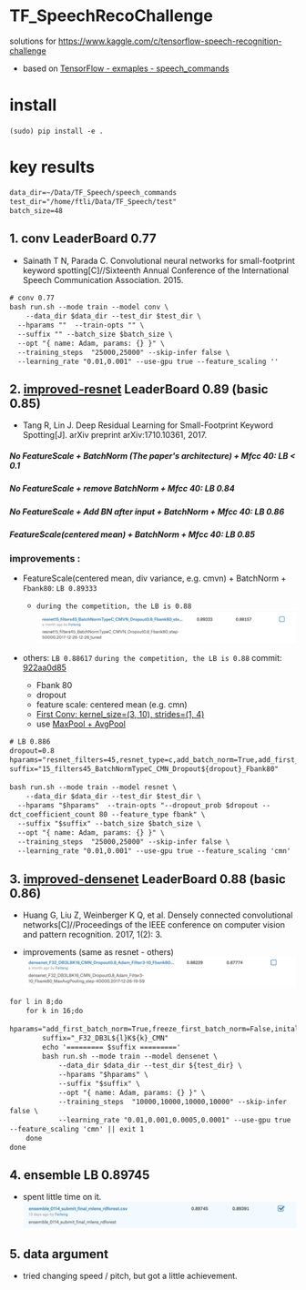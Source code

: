 # TF_SpeechRecoChallenge
solutions for https://www.kaggle.com/c/tensorflow-speech-recognition-challenge

* based on [TensorFlow - exmaples - speech_commands](https://github.com/tensorflow/tensorflow/tree/master/tensorflow/examples/speech_commands)

# install
`(sudo) pip install -e .`


# key results
```
data_dir=~/Data/TF_Speech/speech_commands
test_dir="/home/ftli/Data/TF_Speech/test"
batch_size=48
```
## 1. conv LeaderBoard 0.77
* Sainath T N, Parada C. Convolutional neural networks for small-footprint keyword spotting[C]//Sixteenth Annual Conference of the International Speech Communication Association. 2015.


```
# conv 0.77
bash run.sh --mode train --model conv \
	--data_dir $data_dir --test_dir $test_dir \
  --hparams ""  --train-opts "" \
  --suffix "" --batch_size $batch_size \
  --opt "{ name: Adam, params: {} }" \
  --training_steps  "25000,25000" --skip-infer false \
  --learning_rate "0.01,0.001" --use-gpu true --feature_scaling ''
```

## 2. [improved-resnet](https://github.com/lifeiteng/TF_SpeechRecoChallenge/blob/master/speech/model_resnet.py#L210) LeaderBoard 0.89 (basic 0.85)
* Tang R, Lin J. Deep Residual Learning for Small-Footprint Keyword Spotting[J]. arXiv preprint arXiv:1710.10361, 2017.

##### No FeatureScale + BatchNorm (The paper's architecture) + Mfcc 40: LB < 0.1
##### No FeatureScale + remove BatchNorm + Mfcc 40: LB 0.84
##### No FeatureScale + Add BN after input + BatchNorm + Mfcc 40: LB 0.86
##### FeatureScale(centered mean) + BatchNorm + Mfcc 40: LB 0.85

### improvements :
 * FeatureScale(centered mean, div variance, e.g. cmvn) + BatchNorm + `Fbank80`: `LB 0.89333`
	* `during the competition, the LB is 0.88`
    ![](images/resnet_improved.png)

 * others: `LB 0.88617` `during the competition, the LB is 0.88`
	commit: [922aa0d85](https://github.com/lifeiteng/TF_SpeechRecoChallenge/commit/922aa0d85bbe60c1c424d2887bc91f2e3744ad61)
	+ Fbank 80
	+ dropout
	+ feature scale: centered mean (e.g. cmn)
	+ [First Conv: kernel_size=(3, 10), strides=(1, 4)](https://github.com/lifeiteng/TF_SpeechRecoChallenge/blob/master/speech/model_resnet.py#L256)
	+ use [MaxPool + AvgPool](https://github.com/lifeiteng/TF_SpeechRecoChallenge/blob/master/speech/model_resnet.py#L330)


```
# LB 0.886
dropout=0.8
hparams="resnet_filters=45,resnet_type=c,add_batch_norm=True,add_first_batch_norm=False,freeze_first_batch_norm=False"
suffix="15_filters45_BatchNormTypeC_CMN_Dropout${dropout}_Fbank80"

bash run.sh --mode train --model resnet \
	--data_dir $data_dir --test_dir $test_dir \
  --hparams "$hparams"  --train-opts "--dropout_prob $dropout --dct_coefficient_count 80 --feature_type fbank" \
  --suffix "$suffix" --batch_size $batch_size \
  --opt "{ name: Adam, params: {} }" \
  --training_steps  "25000,25000" --skip-infer false \
  --learning_rate "0.01,0.001" --use-gpu true --feature_scaling 'cmn'
```


## 3. [improved-densenet](https://github.com/lifeiteng/TF_SpeechRecoChallenge/blob/master/speech/model_resnet.py#L367) LeaderBoard 0.88 (basic 0.86)
* Huang G, Liu Z, Weinberger K Q, et al. Densely connected convolutional networks[C]//Proceedings of the IEEE conference on computer vision and pattern recognition. 2017, 1(2): 3.

* improvements (same as resnet - others)
![](images/densenet_improved.png)

```
for l in 8;do
	for k in 16;do
		hparams="add_first_batch_norm=True,freeze_first_batch_norm=False,inital_filters=32,dense_blocks=3,num_layers=${l},growth_rate=${k},add_bottleneck_layer=False,theta=1"
		suffix="_F32_DB3L${l}K${k}_CMN"
		echo '========= $suffix ========='
		bash run.sh --mode train --model densenet \
			--data_dir $data_dir --test_dir ${test_dir} \
			--hparams "$hparams" \
			--suffix "$suffix" \
			--opt "{ name: Adam, params: {} }" \
			--training_steps  "10000,10000,10000,10000" --skip-infer false \
			--learning_rate "0.01,0.001,0.0005,0.0001" --use-gpu true --feature_scaling 'cmn' || exit 1
	done
done
```

## 4. ensemble LB 0.89745
* spent little time on it.
![](images/ensemble.png)

## 5. data argument
* tried changing speed / pitch, but got a little achievement.
